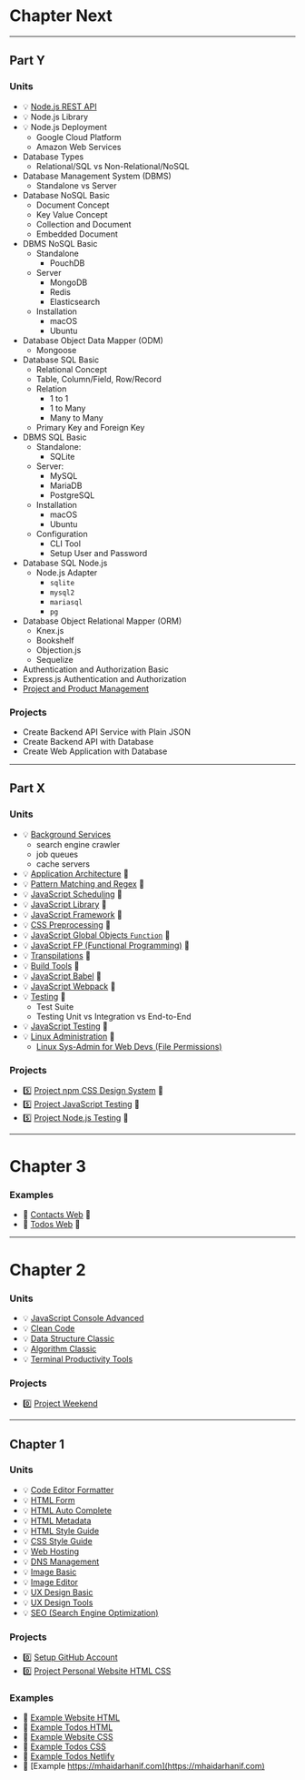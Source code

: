 # Chapter Next

---

## Part Y

### Units

- 💡 [Node.js REST API](units/)
- 💡 Node.js Library
- 💡 Node.js Deployment
  - Google Cloud Platform
  - Amazon Web Services
- Database Types
  - Relational/SQL vs Non-Relational/NoSQL
- Database Management System (DBMS)
  - Standalone vs Server
- Database NoSQL Basic
  - Document Concept
  - Key Value Concept
  - Collection and Document
  - Embedded Document
- DBMS NoSQL Basic
  - Standalone
    - PouchDB
  - Server
    - MongoDB
    - Redis
    - Elasticsearch
  - Installation
    - macOS
    - Ubuntu
- Database Object Data Mapper (ODM)
  - Mongoose
- Database SQL Basic
  - Relational Concept
  - Table, Column/Field, Row/Record
  - Relation
    - 1 to 1
    - 1 to Many
    - Many to Many
  - Primary Key and Foreign Key
- DBMS SQL Basic
  - Standalone:
    - SQLite
  - Server:
    - MySQL
    - MariaDB
    - PostgreSQL
  - Installation
    - macOS
    - Ubuntu
  - Configuration
    - CLI Tool
    - Setup User and Password
- Database SQL Node.js
  - Node.js Adapter
    - `sqlite`
    - `mysql2`
    - `mariasql`
    - `pg`
- Database Object Relational Mapper (ORM)
  - Knex.js
  - Bookshelf
  - Objection.js
  - Sequelize
- Authentication and Authorization Basic
- Express.js Authentication and Authorization
- [Project and Product Management](units/project-product-management.md)

### Projects

- Create Backend API Service with Plain JSON
- Create Backend API with Database
- Create Web Application with Database

---

## Part X

### Units

- 💡 [Background Services](units/)
  - search engine crawler
  - job queues
  - cache servers
- 💡 [Application Architecture](units/application-architecture.md) 🚧
- 💡 [Pattern Matching and Regex](units/pattern-matching-regex.md) 🚧
- 💡 [JavaScript Scheduling](units/javascript-scheduling.md) 🚧
- 💡 [JavaScript Library](units/javascript-library.md) 🚧
- 💡 [JavaScript Framework](units/javascript-framework.md) 🚧
- 💡 [CSS Preprocessing](units/css-preprocessing.md) 🚧
- 💡 [JavaScript Global Objects `Function`](units/javascript-global-objects-function.md) 🚧
- 💡 [JavaScript FP (Functional Programming)](units/javascript-fp.md) 🚧
- 💡 [Transpilations](units/transpilations.md) 🚧
- 💡 [Build Tools](units/build-tools.md) 🚧
- 💡 [JavaScript Babel](units/javascript-babel.md) 🚧
- 💡 [JavaScript Webpack](units/javascript-webpack.md) 🚧
- 💡 [Testing](units/testing.md) 🚧
  - Test Suite
  - Testing Unit vs Integration vs End-to-End
- 💡 [JavaScript Testing](units/javascript-testing.md) 🚧
- 💡 [Linux Administration](units/linux-administration.md) 🚧
  - [Linux Sys-Admin for Web Devs (File Permissions)](https://dev.to/allmanaj/linux-sys-admin-for-web-devs-file-permissions-lo)

### Projects

- 5️⃣ [Project npm CSS Design System](projects/project-npm-css-design-system.md) 🚧
- 5️⃣ [Project JavaScript Testing](projects/project-javascript-testing.md) 🚧
- 5️⃣ [Project Node.js Testing](projects/project-nodejs-testing.md) 🚧

---

# Chapter 3

### Examples

<!-- - 💎 [Calculator Web](examples/example-calculator-web) 🚧 -->

- 💎 [Contacts Web](examples/example-contacts-web) 🚧
- 💎 [Todos Web](examples/example-todos-web) 🚧

---

# Chapter 2

### Units

- 💡 [JavaScript Console Advanced](units/javascript-console-advanced.md)
- 💡 [Clean Code](units/clean-code.md)
- 💡 [Data Structure Classic](units/data-structure-classic.md)
- 💡 [Algorithm Classic](units/algorithm-classic.md)
- 💡 [Terminal Productivity Tools](units/terminal-productivity-tools.md)

### Projects

- 0️⃣ [Project Weekend](projects/project-weekend.md)

---

## Chapter 1

### Units

- 💡 [Code Editor Formatter](units/code-editor-formatter.md)
- 💡 [HTML Form](units/html-form.md)
- 💡 [HTML Auto Complete](unit/html-autocomplete.md)
- 💡 [HTML Metadata](units/html-metadata.md)
- 💡 [HTML Style Guide](units/html-style-guide.md)
- 💡 [CSS Style Guide](units/css-style-guide.md)
- 💡 [Web Hosting](units/web-hosting.md)
- 💡 [DNS Management](units/dns-management.md)
- 💡 [Image Basic](units/image-basic.md)
- 💡 [Image Editor](units/image-editor.md)
- 💡 [UX Design Basic](units/ux-design-basic.md)
- 💡 [UX Design Tools](units/ux-design-tools.md)
- 💡 [SEO (Search Engine Optimization)](units/seo.md)

### Projects

- 0️⃣ [Setup GitHub Account](projects/github-account.md)
- 0️⃣ [Project Personal Website HTML CSS](projects/website-personal.md)

### Examples

- 💎 [Example Website HTML](examples/example-html.md)
- 💎 [Example Todos HTML](examples/example-mytodos-html.md)
- 💎 [Example Website CSS](examples/example-css.md)
- 💎 [Example Todos CSS](examples/example-mytodos-css.md)
- 💎 [Example Todos Netlify](examples/mytodos-live.md)
- 💎 [Example https://mhaidarhanif.com](https://mhaidarhanif.com)
